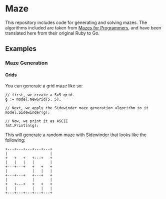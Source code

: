 # Maze

This repository includes code for generating and solving mazes. The algorithms
included are taken from [Mazes for Programmers](https://pragprog.com/book/jbmaze/mazes-for-programmers),
and have been translated here from their original Ruby to Go.

## Examples

### Maze Generation

#### Grids

You can generate a grid maze like so:

```golang
// first, we create a 5x5 grid.
g := model.NewGrid(5, 5);

// Next, we apply the Sidewinder maze generation algorithm to it
model.Sidewinder(g);

// Now, we print it as ASCII
fmt.Println(g);
```

This will generate a random maze with Sidewinder that looks like the following:

```
+---+---+---+---+---+
|                   |
+   +   +   +---+   +
|   |   |   |       |
+---+---+   +   +   +
|           |   |   |
+---+---+   +---+   +
|           |       |
+   +---+   +   +   +
|   |       |   |   |
+---+---+---+---+---+
```

